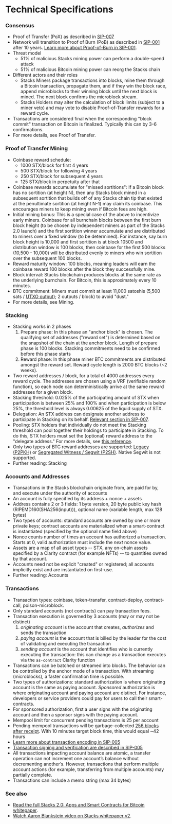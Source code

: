 # Technical Specifications

### Consensus

* Proof of Transfer (PoX) as described in [SIP-007](https://github.com/stacksgov/sips/blob/main/sips/sip-007/sip-007-stacking-consensus.md)
* Network will transition to Proof of Burn (PoB) as described in [SIP-001](https://github.com/stacksgov/sips/blob/main/sips/sip-001/sip-001-burn-election.md) after 10 years. [Learn more about Proof-of-Burn in SIP-001](https://github.com/stacksgov/sips/blob/main/sips/sip-001/sip-001-burn-election.md).
* Threat model
  * 51% of malicious Stacks mining power can perform a double-spend attack
  * 51% of malicious Bitcoin mining power can reorg the Stacks chain
* Different actors and their roles
  * Stacks Miners package transactions into blocks, mine them through a Bitcoin transaction, propagate them, and if they win the block race, append microblocks to their winning block until the next block is mined. The next block confirms the microblock stream.
  * Stacks Holders may alter the calculation of block limits (subject to a miner veto) and may vote to disable Proof-of-Transfer rewards for a reward cycle.
* Transactions are considered final when the corresponding "block commit" transaction on Bitcoin is finalized. Typically this can by 3-6 confirmations.
* For more details, see Proof of Transfer.

### Proof of Transfer Mining

* Coinbase reward schedule:
  * 1000 STX/block for first 4 years
  * 500 STX/block for following 4 years
  * 250 STX/block for subsequent 4 years
  * 125 STX/block in perpetuity after that
* Coinbase rewards accumulate for "missed sortitions": If a Bitcoin block has no sortition (at height N), then any Stacks block mined in a subsequent sortition that builds off of any Stacks chain tip that existed at the penultimate sortition (at height N-1) may claim its coinbase. This encourages miners to keep mining even if Bitcoin fees are high.
* Initial mining bonus: This is a special case of the above to incentivize early miners. Coinbase for all burnchain blocks between the first burn block height (to be chosen by independent miners as part of the Stacks 2.0 launch) and the first sortition winner accumulate and are distributed to miners over a fixed window (to be determined). For instance, say burn block height is 10,000 and first sortition is at block 10500 and distribution window is 100 blocks, then coinbase for the first 500 blocks (10,500 - 10,000) will be distributed evenly to miners who win sortition over the subsequent 100 blocks.
* Reward maturity window: 100 blocks, meaning leaders will earn the coinbase reward 100 blocks after the block they successfully mine.
* Block interval: Stacks blockchain produces blocks at the same rate as the underlying burnchain. For Bitcoin, this is approximately every 10 minutes.
* BTC commitment: Miners must commit at least 11,000 satoshis (5,500 sats / [UTXO output](https://learnmeabitcoin.com/technical/utxo)); 2 outputs / block) to avoid "dust."
* For more details, see Mining.

### Stacking

* Stacking works in 2 phases
  1. Prepare phase: In this phase an "anchor block" is chosen. The qualifying set of addresses ("reward set") is determined based on the snapshot of the chain at the anchor block. Length of prepare phase is 100 blocks. Stacking commitments need to be confirmed before this phase starts
  2. Reward phase: In this phase miner BTC commitments are distributed amongst the reward set. Reward cycle length is 2000 BTC blocks (\~2 weeks).
* Two reward addresses / block, for a total of 4000 addresses every reward cycle. The addresses are chosen using a VRF (verifiable random function), so each node can deterministically arrive at the same reward addresses for a given block.
* Stacking threshold: 0.025% of the participating amount of STX when participation is between 25% and 100% and when participation is below 25%, the threshold level is always 0.00625 of the liquid supply of STX.
* Delegation: An STX address can designate another address to participate in Stacking on its behalf. [Relevant section in SIP-007](https://github.com/stacksgov/sips/blob/main/sips/sip-007/sip-007-stacking-consensus.md#stacker-delegation).
* Pooling: STX holders that individually do not meet the Stacking threshold can pool together their holdings to participate in Stacking. To do this, STX holders must set the (optional) reward address to the "delegate address." For more details, see [this reference](https://docs.stacks.co/references/stacking-contract#delegate-stx).
* Only two types of BTC reward addresses are supported: [Legacy (P2PKH)](https://en.bitcoin.it/wiki/Transaction#Pay-to-PubkeyHash) or [Segregated Witness / Segwit (P2SH)](https://en.bitcoin.it/wiki/Pay\_to\_script\_hash). Native Segwit is not supported.
* Further reading: Stacking

### Accounts and Addresses

* Transactions in the Stacks blockchain originate from, are paid for by, and execute under the authority of accounts
* An account is fully specified by its address + nonce + assets
* Address contains 2 or 3 fields: 1 byte version, 20 byte public key hash (RIPEMD160(SHA256(input))), optional name (variable length, max 128 bytes)
* Two types of accounts: standard accounts are owned by one or more private keys; contract accounts are materialized when a smart-contract is instantiated (specified by the optional name field above)
* Nonce counts number of times an account has authorized a transaction. Starts at 0, valid authorization must include the _next_ nonce value.
* Assets are a map of all asset types -- STX, any on-chain assets specified by a Clarity contract (for example NFTs) -- to quantities owned by that account.
* Accounts need not be explicit "created" or registered; all accounts implicitly exist and are instantiated on first-use.
* Further reading: Accounts

### Transactions

* Transaction types: coinbase, token-transfer, contract-deploy, contract-call, poison-microblock.
* Only standard accounts (not contracts) can pay transaction fees.
* Transaction execution is governed by 3 accounts (may or may not be distinct)
  1. _originating account_ is the account that creates, _authorizes_ and sends the transaction
  2. _paying account_ is the account that is billed by the leader for the cost of validating and executing the transaction
  3. _sending account_ is the account that identifies who is currently executing the transaction: this can change as a transaction executes via the `as-contract` Clarity function
* Transactions can be batched or streamed into blocks. The behavior can be controlled by the anchor mode of a transaction. With streaming (microblocks), a faster confirmation time is possible.
* Two types of authorizations: standard authorization is where originating account is the same as paying account. _Sponsored_ authorization is where originating account and paying account are distinct. For instance, developers or service providers could pay for users to call their smart-contracts.
* For sponsored authorization, first a user signs with the originating account and then a sponsor signs with the paying account.
* Mempool limit for concurrent pending transactions is 25 per account
* Pending mempool transactions will be garbage-collected [256 blocks after receipt](https://github.com/stacks-network/stacks-blockchain/blob/master/src/core/mempool.rs#L62). With 10 minutes target block time, this would equal \~42 hours
* [Learn more about transaction encoding in SIP-005](https://github.com/stacksgov/sips/blob/main/sips/sip-005/sip-005-blocks-and-transactions.md#transaction-encoding)
* [Transaction signing and verification are described in SIP-005](https://github.com/stacksgov/sips/blob/main/sips/sip-005/sip-005-blocks-and-transactions.md#transaction-signing-and-verifying)
* All transactions impacting account balance are atomic, a transfer operation can not increment one account’s balance without decrementing another’s. However, transactions that perform multiple account actions (for example, transferring from multiple accounts) may partially complete.
* Transactions can include a memo string (max 34 bytes)

### See also

* [Read the full Stacks 2.0: Apps and Smart Contracts for Bitcoin whitepaper](https://cloudflare-ipfs.com/ipfs/QmaGgiVHymeDjAc3aF1AwyhiFFwN97pme5m536cHT4FsAW).
* [Watch Aaron Blankstein video on Stacks whitepaper v2](https://www.youtube.com/watch?v=Wd-Bfe8Sn-Y).
